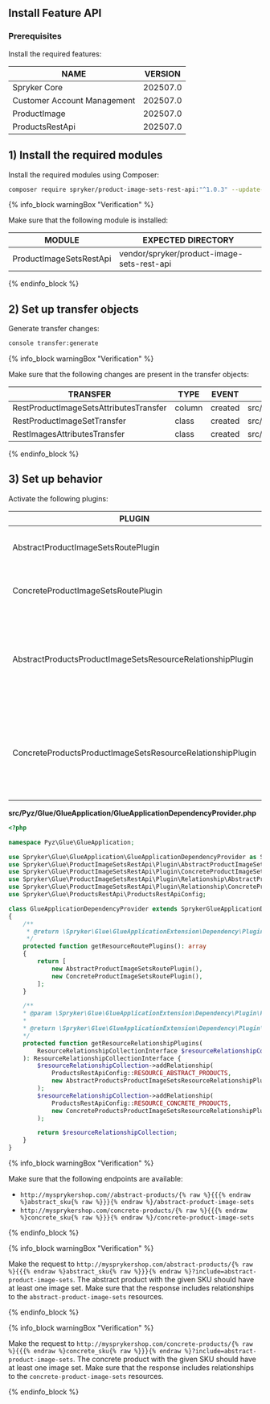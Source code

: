 

## Install Feature API

### Prerequisites

Install the required features:

| NAME | VERSION |
| --- | --- |
| Spryker Core | 202507.0 |
| Customer Account Management | 202507.0 |
| ProductImage | 202507.0 |
| ProductsRestApi | 202507.0 |

## 1) Install the required modules

Install the required modules using Composer:

```bash
composer require spryker/product-image-sets-rest-api:"^1.0.3" --update-with-dependencies
```

{% info_block warningBox "Verification" %}

Make sure that the following module is installed:

| MODULE | EXPECTED DIRECTORY |
| --- | --- |
| ProductImageSetsRestApi | vendor/spryker/product-image-sets-rest-api |

{% endinfo_block %}

## 2) Set up transfer objects

Generate transfer changes:

```bash
console transfer:generate
```

{% info_block warningBox "Verification" %}

Make sure that the following changes are present in the transfer objects:

| TRANSFER | TYPE | EVENT | PATH |
| --- | --- | --- | --- |
| RestProductImageSetsAttributesTransfer | column | created | src/Generated/Shared/Transfer/RestProductImageSetsAttributesTransfers |
| RestProductImageSetTransfer | class | created | src/Generated/Shared/Transfer/RestProductImageSetTransfer |
| RestImagesAttributesTransfer | class | created | src/Generated/Shared/Transfer/RestImagesAttributesTransfer |

{% endinfo_block %}

## 3) Set up behavior

Activate the following plugins:

| PLUGIN | SPECIFICATION | PREREQUISITES | NAMESPACE |
| --- | --- | --- | --- |
| AbstractProductImageSetsRoutePlugin | Registers an abstract product image sets resource. | None | Spryker\Glue\ProductImageSetsRestApi\Plugin |
| ConcreteProductImageSetsRoutePlugin | Registers a concrete product image sets resource. | None | Spryker\Glue\ProductImageSetsRestApi\Plugin |
| AbstractProductsProductImageSetsResourceRelationshipPlugin | Adds an abstract product image sets resource as a relationship to an abstract product resource. | None | Spryker\Glue\ProductImageSetsRestApi\Plugin |
| ConcreteProductsProductImageSetsResourceRelationshipPlugin | Adds a concrete product image sets resource as a relationship to a concrete product resource. | None | Spryker\Glue\ProductImageSetsRestApi\Plugin |

**src/Pyz/Glue/GlueApplication/GlueApplicationDependencyProvider.php**

```php
<?php

namespace Pyz\Glue\GlueApplication;

use Spryker\Glue\GlueApplication\GlueApplicationDependencyProvider as SprykerGlueApplicationDependencyProvider;
use Spryker\Glue\ProductImageSetsRestApi\Plugin\AbstractProductImageSetsRoutePlugin;
use Spryker\Glue\ProductImageSetsRestApi\Plugin\ConcreteProductImageSetsRoutePlugin;
use Spryker\Glue\ProductImageSetsRestApi\Plugin\Relationship\AbstractProductsProductImageSetsResourceRelationshipPlugin;
use Spryker\Glue\ProductImageSetsRestApi\Plugin\Relationship\ConcreteProductsProductImageSetsResourceRelationshipPlugin;
use Spryker\Glue\ProductsRestApi\ProductsRestApiConfig;

class GlueApplicationDependencyProvider extends SprykerGlueApplicationDependencyProvider
{
    /**
     * @return \Spryker\Glue\GlueApplicationExtension\Dependency\Plugin\ResourceRoutePluginInterface[]
     */
    protected function getResourceRoutePlugins(): array
    {
        return [
            new AbstractProductImageSetsRoutePlugin(),
            new ConcreteProductImageSetsRoutePlugin(),
        ];
    }

    /**
    * @param \Spryker\Glue\GlueApplicationExtension\Dependency\Plugin\ResourceRelationshipCollectionInterface $resourceRelationshipCollection
    *
    * @return \Spryker\Glue\GlueApplicationExtension\Dependency\Plugin\ResourceRelationshipCollectionInterface
    */
    protected function getResourceRelationshipPlugins(
        ResourceRelationshipCollectionInterface $resourceRelationshipCollection
    ): ResourceRelationshipCollectionInterface {
        $resourceRelationshipCollection->addRelationship(
            ProductsRestApiConfig::RESOURCE_ABSTRACT_PRODUCTS,
            new AbstractProductsProductImageSetsResourceRelationshipPlugin()
        );
        $resourceRelationshipCollection->addRelationship(
            ProductsRestApiConfig::RESOURCE_CONCRETE_PRODUCTS,
            new ConcreteProductsProductImageSetsResourceRelationshipPlugin()
        );

        return $resourceRelationshipCollection;
    }
}
```

{% info_block warningBox "Verification" %}

Make sure that the following endpoints are available:

- `http://mysprykershop.com//abstract-products/{% raw %}{{{% endraw %}abstract_sku{% raw %}}}{% endraw %}/abstract-product-image-sets`
- `http://mysprykershop.com/concrete-products/{% raw %}{{{% endraw %}concrete_sku{% raw %}}}{% endraw %}/concrete-product-image-sets`

{% endinfo_block %}

{% info_block warningBox "Verification" %}

Make the request to `http://mysprykershop.com/abstract-products/{% raw %}{{{% endraw %}abstract_sku{% raw %}}}{% endraw %}?include=abstract-product-image-sets`. The abstract product with the given SKU should have at least one image set. Make sure that the response includes relationships to the `abstract-product-image-sets` resources.

{% endinfo_block %}

{% info_block warningBox "Verification" %}

Make the request to `http://mysprykershop.com/concrete-products/{% raw %}{{{% endraw %}concrete_sku{% raw %}}}{% endraw %}?include=abstract-product-image-sets`. The concrete product with the given SKU should have at least one image set. Make sure that the response includes relationships to the `concrete-product-image-sets` resources.

{% endinfo_block %}
